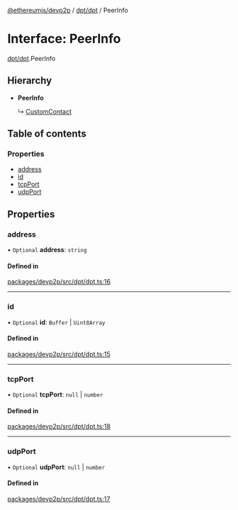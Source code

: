 [@ethereumjs/devp2p](../README.md) / [dpt/dpt](../modules/dpt_dpt.md) / PeerInfo

# Interface: PeerInfo

[dpt/dpt](../modules/dpt_dpt.md).PeerInfo

## Hierarchy

- **PeerInfo**

  ↳ [CustomContact](dpt_kbucket.customcontact.md)

## Table of contents

### Properties

- [address](dpt_dpt.peerinfo.md#address)
- [id](dpt_dpt.peerinfo.md#id)
- [tcpPort](dpt_dpt.peerinfo.md#tcpport)
- [udpPort](dpt_dpt.peerinfo.md#udpport)

## Properties

### address

• `Optional` **address**: `string`

#### Defined in

[packages/devp2p/src/dpt/dpt.ts:16](https://github.com/ethereumjs/ethereumjs-monorepo/blob/master/packages/devp2p/src/dpt/dpt.ts#L16)

---

### id

• `Optional` **id**: `Buffer` \| `Uint8Array`

#### Defined in

[packages/devp2p/src/dpt/dpt.ts:15](https://github.com/ethereumjs/ethereumjs-monorepo/blob/master/packages/devp2p/src/dpt/dpt.ts#L15)

---

### tcpPort

• `Optional` **tcpPort**: `null` \| `number`

#### Defined in

[packages/devp2p/src/dpt/dpt.ts:18](https://github.com/ethereumjs/ethereumjs-monorepo/blob/master/packages/devp2p/src/dpt/dpt.ts#L18)

---

### udpPort

• `Optional` **udpPort**: `null` \| `number`

#### Defined in

[packages/devp2p/src/dpt/dpt.ts:17](https://github.com/ethereumjs/ethereumjs-monorepo/blob/master/packages/devp2p/src/dpt/dpt.ts#L17)
